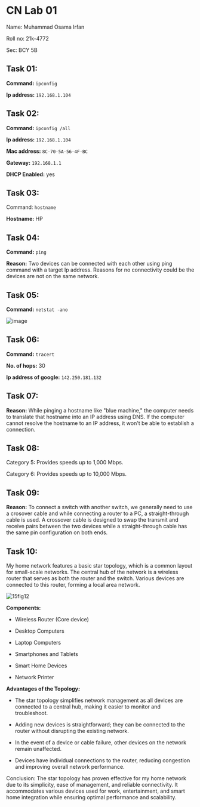 # CN Lab 01
Name: Muhammad Osama Irfan

Roll no: 21k-4772

Sec: BCY 5B

## Task 01:
**Command:** `ipconfig`

**Ip address:** `192.168.1.104`

## Task 02:
**Command:** `ipconfig /all`

**Ip address:** `192.168.1.104`

**Mac address:** `8C-70-5A-56-4F-BC`

**Gateway:** `192.168.1.1`

**DHCP Enabled:** yes 

## Task 03:
Command: `hostname`

**Hostname:** HP

## Task 04:
**Command:** `ping`

**Reason:** Two devices can be connected with each other using ping command with a target Ip address. Reasons for no connectivity could be the devices are not on the same network.

## Task 05:
**Command:** `netstat -ano`

![image](https://github.com/osamaairfan/Computer-Networks/assets/115397536/0bc6d1f3-d3f5-48c9-aaa4-d19ab7bd1a7a)


## Task 06:
**Command:** `tracert`

**No. of hops:** 30

**Ip address of google:** `142.250.181.132`

## Task 07:
**Reason:** While pinging a hostname like "blue machine," the computer needs to translate that hostname into an IP address using DNS. If the computer cannot resolve the hostname to an IP address, it won't be able to establish a connection.

## Task 08:
Category 5: Provides speeds up to 1,000 Mbps.

Category 6: Provides speeds up to 10,000 Mbps.

## Task 09:
**Reason:** To connect a switch with another switch, we generally need to use a crosover cable and while connecting a router to a PC, a straight-through cable is used. A crossover cable is designed to swap the transmit and receive pairs between the two devices while a straight-through cable has the same pin configuration on both ends.

## Task 10:
My home network features a basic star topology, which is a common layout for small-scale networks. The central hub of the network is a wireless router that serves as both the router and the switch. Various devices are connected to this router, forming a local area network.

![15fig12](https://github.com/osamaairfan/Computer-Networks/assets/115397536/8e0ec0c5-c06a-4bc1-95ce-8d7443c9a340)

**Components:**

* Wireless Router (Core device)

* Desktop Computers

* Laptop Computers

* Smartphones and Tablets

* Smart Home Devices
  
* Network Printer

**Advantages of the Topology:**

* The star topology simplifies network management as all devices are connected to a central hub, making it easier to monitor and troubleshoot.

* Adding new devices is straightforward; they can be connected to the router without disrupting the existing network.

* In the event of a device or cable failure, other devices on the network remain unaffected.

* Devices have individual connections to the router, reducing congestion and improving overall network performance.

Conclusion:
The star topology has proven effective for my home network due to its simplicity, ease of management, and reliable connectivity. It accommodates various devices used for work, entertainment, and smart home integration while ensuring optimal performance and scalability.



